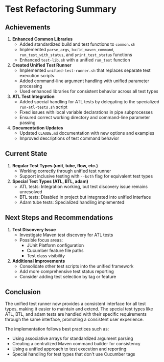 <!-- 
Copyright (c) 2025 [Eric C. Mumford (@heymumford)](https://github.com/heymumford), Gemini Deep Research, Claude 3.7.
-->

# Test Refactoring Summary

## Achievements

1. **Enhanced Common Libraries**
   - Added standardized build and test functions to `common.sh`
   - Implemented `parse_args`, `build_maven_command`, `run_test_with_status`, and `print_test_status` functions
   - Enhanced `test-lib.sh` with a unified `run_test` function
2. **Created Unified Test Runner**
   - Implemented `unified-test-runner.sh` that replaces separate test execution scripts
   - Added command-line argument handling with unified parameter processing
   - Used enhanced libraries for consistent behavior across all test types
3. **ATL Test Integration**
   - Added special handling for ATL tests by delegating to the specialized `run-atl-tests.sh` script
   - Fixed issues with local variable declarations in pipe subprocesses
   - Ensured correct working directory and command-line parameter passing
4. **Documentation Updates**
   - Updated `CLAUDE.md` documentation with new options and examples
   - Improved descriptions of test command behavior

## Current State

1. **Regular Test Types (unit, tube, flow, etc.)**
   - Working correctly through unified test runner
   - Support inclusive testing with `--both` flag for equivalent test types
2. **Special Test Types (ATL, BTL, adam)**
   - ATL tests: Integration working, but test discovery issue remains unresolved
   - BTL tests: Disabled in project but integrated into unified interface
   - Adam tube tests: Specialized handling implemented

## Next Steps and Recommendations

1. **Test Discovery Issue**
   - Investigate Maven test discovery for ATL tests
   - Possible focus areas:
     - JUnit Platform configuration
     - Cucumber feature file paths
     - Test class visibility
2. **Additional Improvements**
   - Consolidate other test scripts into the unified framework
   - Add more comprehensive test status reporting
   - Consider adding test selection by tag or feature

## Conclusion

The unified test runner now provides a consistent interface for all test types, making it easier to maintain and extend. The special test types like ATL, BTL, and adam tests are handled with their specific requirements through the same interface, promoting a consistent user experience.

The implementation follows best practices such as:
- Using associative arrays for standardized argument parsing
- Creating a centralized Maven command builder for consistency
- Using a unified approach to test execution and reporting
- Special handling for test types that don't use Cucumber tags
